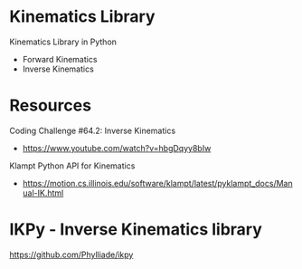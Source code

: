 # Kinematics Library

Kinematics Library in Python
- Forward Kinematics
- Inverse Kinematics

# Resources

Coding Challenge #64.2: Inverse Kinematics
- https://www.youtube.com/watch?v=hbgDqyy8bIw

Klampt Python API for Kinematics
- https://motion.cs.illinois.edu/software/klampt/latest/pyklampt_docs/Manual-IK.html

# IKPy - Inverse Kinematics library
https://github.com/Phylliade/ikpy
